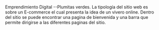 Emprendimiento Digital
--Plumitas verdes.
La tipología del sitio web es sobre un E-commerce el cual presenta la idea de un vivero online.
Dentro del sitio se puede encontrar una pagina de bienvenida y una barra que permite dirigirse a las diferentes paginas del sitio.

